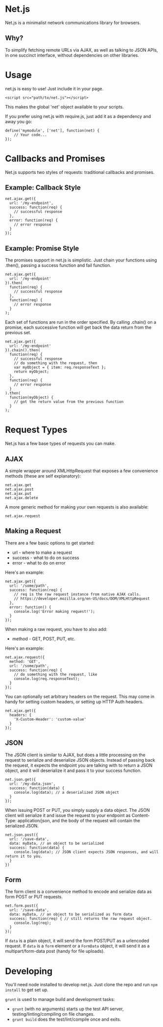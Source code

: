 Net.js
======

Net.js is a minimalist network communications library for browsers.

Why?
----

To simplify fetching remote URLs via AJAX, as well as talking to JSON APIs, in one succinct interface, without dependencies on other libraries.

Usage
=====

net.js is easy to use! Just include it in your page.

    <script src="path/to/net.js"></script>
	
This makes the global 'net' object available to your scripts.

If you prefer using net.js with require.js, just add it as a dependency and away you go:

    define('mymodule', ['net'], function(net) {
	    // Your code...
	});
	
Callbacks and Promises
======================

Net.js supports two styles of requests: traditional callbacks and promises.

Example: Callback Style
-----------------------

    net.ajax.get({
	  url: '/my-endpoint',
	  success: function(req) {
        // successful response
	  },
	  error: function(req) {
        // error response
	  }
	});

Example: Promise Style
----------------------

The promises support in net.js is simplistic. Just chain your functions using .then(), passing a
success function and fail function.

    net.ajax.get({
	  url: '/my-endpoint'
    }).then(
	  function(req) {
        // successful response
      },
	  function(req) {
        // error response
      }
    );

Each set of functions are run in the order specified. By calling .chain() on a promise, each
successive function will get back the data return from the previous set.

    net.ajax.get({
	  url: '/my-endpoint'
    }).chain().then(
	  function(req) {
        // successful response
		// do something with the request, then
	    var myObject = { item: req.responseText };
		return myObject;
      },
	  function(req) {
        // error response
      }
    ).then(
	  function(myObject) {
		// got the return value from the previous function
      }
	);

Request Types
=============

Net.js has a few base types of requests you can make.

AJAX
----

A simple wrapper around XMLHttpRequest that exposes a few convenience methods (these are self explanatory):

    net.ajax.get
	net.ajax.post
	net.ajax.put
	net.ajax.delete

A more generic method for making your own requests is also available:

    net.ajax.request
	
Making a Request
----------------

There are a few basic options to get started:

* url - where to make a request
* success - what to do on success
* error - what to do on error

Here's an example:

    net.ajax.get({
      url: '/some/path',
	  success: function(req) {
        // req is the raw request instance from native AJAX calls.
	    // https://developer.mozilla.org/en-US/docs/DOM/XMLHttpRequest
	  },
	  error: function() {
        console.log('Error making request!');
	  }
	});
	

When making a raw request, you have to also add:

* method - GET, POST, PUT, etc.

Here's an example:

    net.ajax.request({
	  method: 'GET',
      url: '/some/path',
	  success: function(req) {
        // do something with the request, like
	    console.log(req.responseText);
	  }
	});


You can optionally set arbitrary headers on the request. This may come
in handy for setting custom headers, or setting up HTTP Auth headers.

	net.ajax.get({
	  headers: {
        'X-Custom-Header': 'custom-value'
	  }
	});


JSON
----

The JSON client is similar to AJAX, but does a little processing on the request
to serialize and deserialize JSON objects. Instead of passing back the request, it expects
the endpoint you are talking with to return a JSON object, and it will deserialize
it and pass it to your success function.


	net.json.get({
      url: '/my-data.json',
	  success: function(data) {
        console.log(data); // a deserialized JSON object
	  }
	});
	

When issuing POST or PUT, you simply supply a data object. The JSON client will serialize
it and issue the request to your endpoint as Content-Type: application/json, and the body
of the request will contain the serialized JSON.


	net.json.post({
  	  url: '/save-data',
      data: myData, // an object to be serialized
      success: function(data) {
        console.log(data); // JSON client expects JSON responses, and will return it to you.
      }
	})


Form
----

The form client is a convenience method to encode and serialize data as form POST or PUT requests.


    net.form.post({
  	  url: '/save-data',
      data: myData, // an object to be serialized as form data
      success: function(req) { // still returns the raw request object.
        console.log(req);
      }
    });
    
If `data` is a plain object, it will send the form POST/PUT as a urlencoded request. If `data` is a `form` element or a `FormData` object, it will send it as a multipart/form-data post (handy for file uploads).


Developing
==========

You'll need node installed to develop net.js. Just clone the repo and run `npm install` to get set up.

`grunt` is used to manage build and development tasks:

* `grunt` (with no arguments) starts up the test API server, testing/linting/compiling on file changes.
* `grunt build` does the test/lint/compile once and exits.

